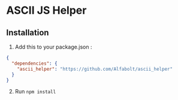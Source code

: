 # ASCII JS Helper

## Installation

1. Add this to your package.json
   :

```json
{
  "dependencies": {
    "ascii_helper": "https://github.com/Alfabolt/ascii_helper"
  }
}
```

2. Run `npm install`
